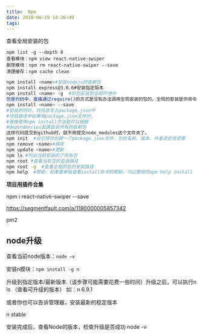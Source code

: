 ```yaml
---
title:  Npm
date: 2018-06-19 14:26:49
tags:
---
```


查看全局安装的包
    
    npm list -g --depth 0
    查看模块：npm view react-native-swiper
    删除模块：npm rm react-native-swiper --save
    清理缓存：npm cache clean

```bash
npm install <name>#安装nodejs的依赖包
npm install express@3.0.6#安装指定版本
npm install <name> -g  #将包安装到全局环境中
但是代码中，直接通过require()的方式是没有办法调用全局安装的包的。全局的安装是供命令行使用的，就好像全局安装了vmarket后，就可以在命令行中直接运行vm命令
npm install <name> --save  
#安装的同时，将信息写入package.json中
#项目路径中如果有package.json文件时，
#直接使用npm install方法就可以根据
#dependencies配置安装所有的依赖包
这样代码提交到github时，就不用提交node_modules这个文件夹了。
npm init  #会引导你创建一个package.json文件，包括名称、版本、作者这些信息等
npm remove <name>#移除
npm update <name>#更新
npm ls #列出当前安装的了所有包
npm root #查看当前包的安装路径
npm root -g  #查看全局的包的安装路径
npm help  #帮助，如果要单独查看install命令的帮助，可以使用的npm help install
```

**项目用插件合集**

npm i react-native-swiper --save

https://segmentfault.com/a/1190000005857342


pm2

## node升级

查看当前node版本：`node –v`

安装n模块：`npm install -g n`

升级到指定版本/最新版本（该步骤可能需要花费一些时间）升级之前，可以执行n ls （查看可升级的版本）
如：n 6.9.1

或者你也可以告诉管理器，安装最新的稳定版本

n stable

安装完成后，查看Node的版本，检查升级是否成功
node -v


